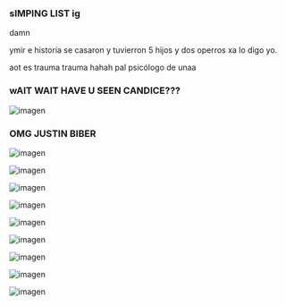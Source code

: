 ### sIMPING LIST ig

damn 

ymir e historia se casaron y tuvierron 5 hijos y dos operros xa lo digo yo.

aot es trauma trauma hahah pal psicólogo de unaa


### wAIT WAIT HAVE U SEEN CANDICE???


![imagen](https://user-images.githubusercontent.com/90753482/136008019-151fca0b-a856-4c3b-945d-32897e8a735a.png)
 
 ### OMG JUSTIN BIBER
 
 ![imagen](https://user-images.githubusercontent.com/90753482/136008175-bfd812b0-8aa7-4752-9418-195f73479a18.png)


![imagen](https://user-images.githubusercontent.com/90753482/136006240-0bd51d66-3eb4-4386-b612-c8df3f8bd9e7.png)


![imagen](https://user-images.githubusercontent.com/90753482/136006542-8cd1d66d-3223-441a-9be2-2db81b0dcd99.png)

![imagen](https://user-images.githubusercontent.com/90753482/136006855-093cc2aa-83ec-4444-843b-d49c7f037e4c.png)

![imagen](https://user-images.githubusercontent.com/90753482/136008390-211c4cd6-6be3-4652-8acb-6b77d872a3bf.png)

![imagen](https://user-images.githubusercontent.com/90753482/136006960-a4f0bef5-d8a6-4afc-8fc4-5eb3b30f96f6.png)

![imagen](https://user-images.githubusercontent.com/90753482/136007048-96571221-7a03-4b84-b44c-a9cc02ba53c7.png)

![imagen](https://user-images.githubusercontent.com/90753482/136007338-82894b03-48af-4b16-93c6-364b73c4c3ea.png)

![imagen](https://user-images.githubusercontent.com/90753482/136007805-ccfb662c-1021-438e-b712-08e6114bbb65.png)

